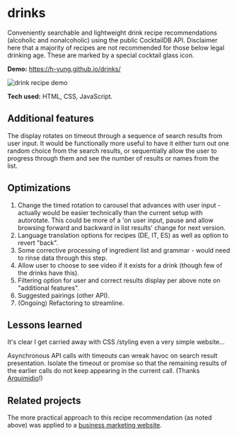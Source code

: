 # drinks
Conveniently searchable and lightweight drink recipe recommendations (alcoholic and nonalcoholic) using the public CocktailDB API. Disclaimer here that a majority of recipes are not recommended for those below legal drinking age. These are marked by a special cocktail glass icon. 


**Demo:** https://h-yung.github.io/drinks/

![drink recipe demo](https://i.postimg.cc/J08VwzK2/drinks-demo.jpg)

**Tech used:** HTML, CSS, JavaScript.

## Additional features
The display rotates on timeout through a sequence of search results from user input. 
It would be functionally more useful to have it either turn out one random choice from the search results, or sequentially allow the user to progress through them and see the number of results or names from the list.

## Optimizations
1. Change the timed rotation to carousel that advances with user input - actually would be easier technically than the current setup with autorotate. This could be more of a 'on user input, pause and allow browsing forward and backward in list results' change for next version.
2. Language translation options for recipes (DE, IT, ES) as well as option to revert "back".
3. Some corrective processing of ingredient list and grammar - would need to rinse data through this step.
4. Allow user to choose to see video if it exists for a drink (though few of the drinks have this).
5. Filtering option for user and correct results display per above note on "additional features".
6. Suggested pairings (other API).
7. (Ongoing) Refactoring to streamline.

## Lessons learned
It's clear I get carried away with CSS /styling even a very simple website...

Asynchronous API calls with timeouts can wreak havoc on search result presentation. Isolate the timeout or promise so that the remaining results of the earlier calls do not keep appearing in the current call. (Thanks [Arquimidio](https://github.com/Arquimidio)!)

## Related projects
The more practical approach to this recipe recommendation (as noted above) was applied to a [business marketing website](https://unplanned-diversion-59th-st.netlify.app/).
